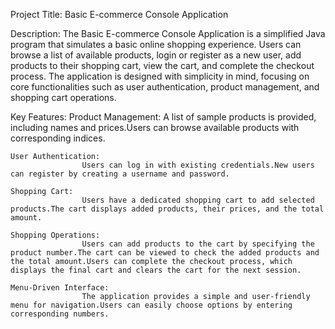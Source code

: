 Project Title: Basic E-commerce Console Application

Description:
The Basic E-commerce Console Application is a simplified Java program that simulates a basic online shopping experience. Users can browse a list of available products, login or register as a new user, add products to their shopping cart, view the cart, and complete the checkout process. The application is designed with simplicity in mind, focusing on core functionalities such as user authentication, product management, and shopping cart operations.

Key Features:
    Product Management:
                    A list of sample products is provided, including names and prices.Users can browse available products with corresponding indices.
                    
    User Authentication:
                    Users can log in with existing credentials.New users can register by creating a username and password.
                    
    Shopping Cart:
                    Users have a dedicated shopping cart to add selected products.The cart displays added products, their prices, and the total amount.
                    
    Shopping Operations:
                    Users can add products to the cart by specifying the product number.The cart can be viewed to check the added products and the total amount.Users can complete the checkout process, which displays the final cart and clears the cart for the next session.
                    
    Menu-Driven Interface:
                    The application provides a simple and user-friendly menu for navigation.Users can easily choose options by entering corresponding numbers.
